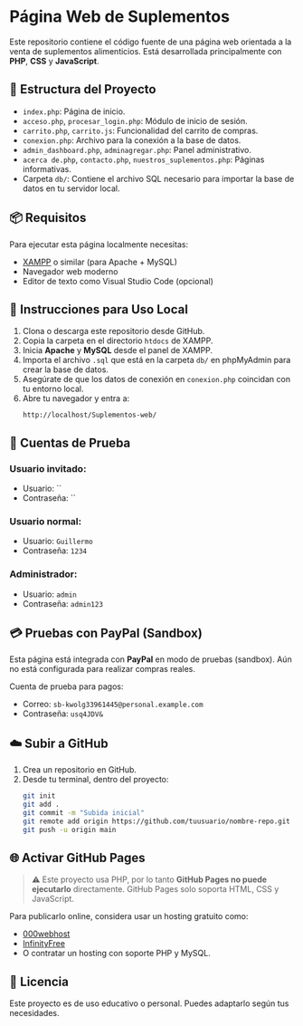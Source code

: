 # Página Web de Suplementos

Este repositorio contiene el código fuente de una página web orientada a la venta de suplementos alimenticios. Está desarrollada principalmente con **PHP**, **CSS** y **JavaScript**.

## 📁 Estructura del Proyecto

- `index.php`: Página de inicio.
- `acceso.php`, `procesar_login.php`: Módulo de inicio de sesión.
- `carrito.php`, `carrito.js`: Funcionalidad del carrito de compras.
- `conexion.php`: Archivo para la conexión a la base de datos.
- `admin_dashboard.php`, `adminagregar.php`: Panel administrativo.
- `acerca de.php`, `contacto.php`, `nuestros_suplementos.php`: Páginas informativas.
- Carpeta `db/`: Contiene el archivo SQL necesario para importar la base de datos en tu servidor local.

## 📦 Requisitos

Para ejecutar esta página localmente necesitas:

- [XAMPP](https://www.apachefriends.org/index.html) o similar (para Apache + MySQL)
- Navegador web moderno
- Editor de texto como Visual Studio Code (opcional)

## 🚀 Instrucciones para Uso Local

1. Clona o descarga este repositorio desde GitHub.
2. Copia la carpeta en el directorio `htdocs` de XAMPP.
3. Inicia **Apache** y **MySQL** desde el panel de XAMPP.
4. Importa el archivo `.sql` que está en la carpeta `db/` en phpMyAdmin para crear la base de datos.
5. Asegúrate de que los datos de conexión en `conexion.php` coincidan con tu entorno local.
6. Abre tu navegador y entra a:
   ```
   http://localhost/Suplementos-web/
   ```

## 🔐 Cuentas de Prueba

### Usuario invitado:
- Usuario: ``
- Contraseña: ``

### Usuario normal:
- Usuario: `Guillermo`
- Contraseña: `1234`

### Administrador:
- Usuario: `admin`
- Contraseña: `admin123`

## 💳 Pruebas con PayPal (Sandbox)

Esta página está integrada con **PayPal** en modo de pruebas (sandbox). Aún no está configurada para realizar compras reales.

Cuenta de prueba para pagos:

- Correo: `sb-kwolg33961445@personal.example.com`
- Contraseña: `usq4JDV&`

## ☁️ Subir a GitHub

1. Crea un repositorio en GitHub.
2. Desde tu terminal, dentro del proyecto:
   ```bash
   git init
   git add .
   git commit -m "Subida inicial"
   git remote add origin https://github.com/tuusuario/nombre-repo.git
   git push -u origin main
   ```

## 🌐 Activar GitHub Pages

> ⚠️ Este proyecto usa PHP, por lo tanto **GitHub Pages no puede ejecutarlo** directamente. GitHub Pages solo soporta HTML, CSS y JavaScript.

Para publicarlo online, considera usar un hosting gratuito como:

- [000webhost](https://www.000webhost.com/)
- [InfinityFree](https://infinityfree.net/)
- O contratar un hosting con soporte PHP y MySQL.

## 📄 Licencia

Este proyecto es de uso educativo o personal. Puedes adaptarlo según tus necesidades.

